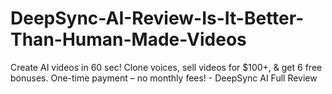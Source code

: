 # DeepSync-AI-Review-Is-It-Better-Than-Human-Made-Videos
Create AI videos in 60 sec! Clone voices, sell videos for $100+, &amp; get 6 free bonuses. One-time payment – no monthly fees! - DeepSync AI Full Review 
